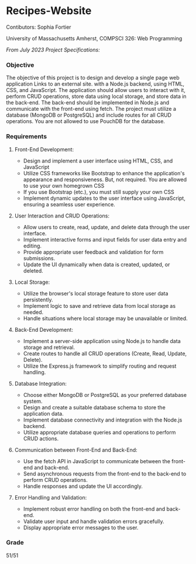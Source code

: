 # Recipes-Website

Contibutors: Sophia Fortier

University of Massachusetts Amherst, COMPSCI 326: Web Programming

*From July 2023 Project Specifications:*

### Objective
The objective of this project is to design and develop a single page web application Links to an external site. with a Node.js backend, using HTML, CSS, and JavaScript. The application should allow users to interact with it, perform CRUD operations, store data using local storage, and store data in the back-end. The back-end should be implemented in Node.js and communicate with the front-end using fetch. The project must utilize a database (MongoDB or PostgreSQL) and include routes for all CRUD operations. You are not allowed to use PouchDB for the database.

### Requirements
1. Front-End Development:
   - Design and implement a user interface using HTML, CSS, and JavaScript
   - Utilize CSS frameworks like Bootstrap to enhance the application's appearance and responsiveness. But, not required. You are allowed to use your own homegrown CSS
   - If you use Bootstrap (etc.), you must still supply your own CSS
   - Implement dynamic updates to the user interface using JavaScript, ensuring a seamless user experience.

2. User Interaction and CRUD Operations:
   - Allow users to create, read, update, and delete data through the user interface.
   - Implement interactive forms and input fields for user data entry and editing.
   - Provide appropriate user feedback and validation for form submissions.
   - Update the UI dynamically when data is created, updated, or deleted.

3. Local Storage:
   - Utilize the browser's local storage feature to store user data persistently.
   - Implement logic to save and retrieve data from local storage as needed.
   - Handle situations where local storage may be unavailable or limited.

4. Back-End Development:
   - Implement a server-side application using Node.js to handle data storage and retrieval.
   - Create routes to handle all CRUD operations (Create, Read, Update, Delete).
   - Utilize the Express.js framework to simplify routing and request handling.

5. Database Integration:
   - Choose either MongoDB or PostgreSQL as your preferred database system.
   - Design and create a suitable database schema to store the application data.
   - Implement database connectivity and integration with the Node.js backend.
   - Utilize appropriate database queries and operations to perform CRUD actions.

6. Communication between Front-End and Back-End:
   - Use the fetch API in JavaScript to communicate between the front-end and back-end.
   - Send asynchronous requests from the front-end to the back-end to perform CRUD operations.
   - Handle responses and update the UI accordingly.

7. Error Handling and Validation:
   - Implement robust error handling on both the front-end and back-end.
   - Validate user input and handle validation errors gracefully.
   - Display appropriate error messages to the user.


  ### Grade
  51/51
